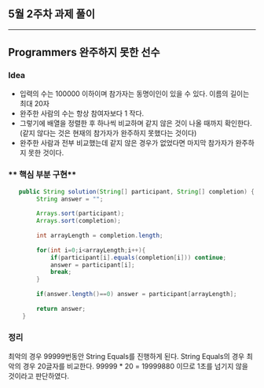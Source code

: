 ## 5월 2주차 과제 풀이
---
## Programmers 완주하지 못한 선수
### **Idea**
* 입력의 수는 100000 이하이며 참가자는 동명이인이 있을 수 있다. 이름의 길이는 최대 20자
* 완주한 사람의 수는 항상 참여자보다 1 작다.
* 그렇기에 배열을 정렬한 후 하나씩 비교하며 같지 않은 것이 나올 때까지 확인한다.(같지 않다는 것은 현재의 참가자가 완주하지 못했다는 것이다)
* 완주한 사람과 전부 비교했는데 같지 않은 경우가 없었다면 마지막 참가자가 완주하지 못한 것이다.


### ** 핵심 부분 구현**
```java
   public String solution(String[] participant, String[] completion) {
        String answer = "";
        
        Arrays.sort(participant);
        Arrays.sort(completion);
        
        int arrayLength = completion.length;
        
        for(int i=0;i<arrayLength;i++){
            if(participant[i].equals(completion[i])) continue;
            answer = participant[i];
            break;
        }
        
        if(answer.length()==0) answer = participant[arrayLength];
        
        return answer;
    }

```

### 정리
최악의 경우 99999번동안 String Equals를 진행하게 된다.
String Equals의 경우 최악의 경우 20글자를 비교한다.
99999 * 20 = 19999880 이므로 1초를 넘기지 않을 것이라고 판단하였다.
